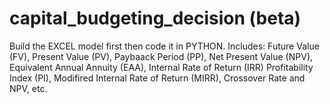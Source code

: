 # capital_budgeting_decision (beta)
Build the EXCEL model first then code it in PYTHON. 
Includes: 
Future Value (FV), 
Present Value (PV), 
Paybaack Period (PP), 
Net Present Value (NPV), 
Equivalent Annual Annuity (EAA), 
Internal Rate of Return (IRR)
Profitability Index (PI), 
Modifired Internal Rate of Return (MIRR), 
Crossover Rate and NPV, etc.

